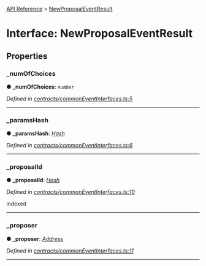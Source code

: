 [API Reference](../README.md) > [NewProposalEventResult](../interfaces/NewProposalEventResult.md)



# Interface: NewProposalEventResult


## Properties
<a id="_numOfChoices"></a>

###  _numOfChoices

**●  _numOfChoices**:  *`number`* 

*Defined in [contracts/commonEventInterfaces.ts:5](https://github.com/daostack/arc.js/blob/61e5f90/lib/contracts/commonEventInterfaces.ts#L5)*





___

<a id="_paramsHash"></a>

###  _paramsHash

**●  _paramsHash**:  *[Hash](../#Hash)* 

*Defined in [contracts/commonEventInterfaces.ts:6](https://github.com/daostack/arc.js/blob/61e5f90/lib/contracts/commonEventInterfaces.ts#L6)*





___

<a id="_proposalId"></a>

###  _proposalId

**●  _proposalId**:  *[Hash](../#Hash)* 

*Defined in [contracts/commonEventInterfaces.ts:10](https://github.com/daostack/arc.js/blob/61e5f90/lib/contracts/commonEventInterfaces.ts#L10)*



indexed




___

<a id="_proposer"></a>

###  _proposer

**●  _proposer**:  *[Address](../#Address)* 

*Defined in [contracts/commonEventInterfaces.ts:11](https://github.com/daostack/arc.js/blob/61e5f90/lib/contracts/commonEventInterfaces.ts#L11)*





___


